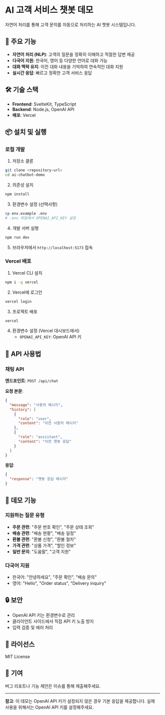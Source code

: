 # AI 고객 서비스 챗봇 데모

자연어 처리를 통해 고객 문의를 자동으로 처리하는 AI 챗봇 시스템입니다.

## 🚀 주요 기능

- **자연어 처리 (NLP)**: 고객의 질문을 정확히 이해하고 적절한 답변 제공
- **다국어 지원**: 한국어, 영어 등 다양한 언어로 대화 가능
- **대화 맥락 유지**: 이전 대화 내용을 기억하여 연속적인 대화 지원
- **실시간 응답**: 빠르고 정확한 고객 서비스 응답

## 🛠 기술 스택

- **Frontend**: SvelteKit, TypeScript
- **Backend**: Node.js, OpenAI API
- **배포**: Vercel

## 📦 설치 및 실행

### 로컬 개발

1. 저장소 클론
```bash
git clone <repository-url>
cd ai-chatbot-demo
```

2. 의존성 설치
```bash
npm install
```

3. 환경변수 설정 (선택사항)
```bash
cp env.example .env
# .env 파일에서 OPENAI_API_KEY 설정
```

4. 개발 서버 실행
```bash
npm run dev
```

5. 브라우저에서 `http://localhost:5173` 접속

### Vercel 배포

1. Vercel CLI 설치
```bash
npm i -g vercel
```

2. Vercel에 로그인
```bash
vercel login
```

3. 프로젝트 배포
```bash
vercel
```

4. 환경변수 설정 (Vercel 대시보드에서)
   - `OPENAI_API_KEY`: OpenAI API 키

## 🔧 API 사용법

### 채팅 API

**엔드포인트**: `POST /api/chat`

**요청 본문**:
```json
{
  "message": "사용자 메시지",
  "history": [
    {
      "role": "user",
      "content": "이전 사용자 메시지"
    },
    {
      "role": "assistant", 
      "content": "이전 챗봇 응답"
    }
  ]
}
```

**응답**:
```json
{
  "response": "챗봇 응답 메시지"
}
```

## 🎯 데모 기능

### 지원하는 질문 유형

- **주문 관련**: "주문 번호 확인", "주문 상태 조회"
- **배송 관련**: "배송 현황", "배송 일정"
- **환불 관련**: "환불 신청", "환불 절차"
- **가격 관련**: "상품 가격", "할인 정보"
- **일반 문의**: "도움말", "고객 지원"

### 다국어 지원

- 한국어: "안녕하세요", "주문 확인", "배송 문의"
- 영어: "Hello", "Order status", "Delivery inquiry"

## 🔒 보안

- OpenAI API 키는 환경변수로 관리
- 클라이언트 사이드에서 직접 API 키 노출 방지
- 입력 검증 및 에러 처리

## 📝 라이선스

MIT License

## 🤝 기여

버그 리포트나 기능 제안은 이슈를 통해 제출해주세요.

---

**참고**: 이 데모는 OpenAI API 키가 설정되지 않은 경우 기본 응답을 제공합니다. 실제 사용을 위해서는 OpenAI API 키를 설정해주세요.
